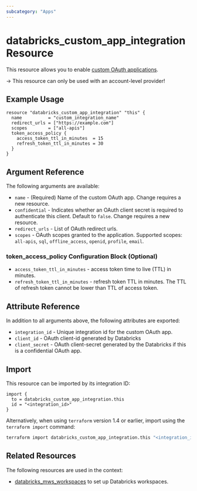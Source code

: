 ```yaml
---
subcategory: "Apps"
---
```

# databricks_custom_app_integration Resource

This resource allows you to enable [custom OAuth applications](https://docs.databricks.com/en/integrations/enable-disable-oauth.html#enable-custom-oauth-applications-using-the-databricks-ui).

-> This resource can only be used with an account-level provider!

## Example Usage

```hcl
resource "databricks_custom_app_integration" "this" {
  name          = "custom_integration_name"
  redirect_urls = ["https://example.com"]
  scopes        = ["all-apis"]
  token_access_policy {
    access_token_ttl_in_minutes  = 15
    refresh_token_ttl_in_minutes = 30
  }
}
```

## Argument Reference

The following arguments are available:

* `name` - (Required) Name of the custom OAuth app. Change requires a new resource.
* `confidential` - Indicates whether an OAuth client secret is required to authenticate this client. Default to `false`. Change requires a new resource.
* `redirect_urls` - List of OAuth redirect urls.
* `scopes` - OAuth scopes granted to the application. Supported scopes: `all-apis`, `sql`, `offline_access`, `openid`, `profile`, `email`.

### token_access_policy Configuration Block (Optional)

* `access_token_ttl_in_minutes` - access token time to live (TTL) in minutes.
* `refresh_token_ttl_in_minutes` - refresh token TTL in minutes. The TTL of refresh token cannot be lower than TTL of access token.

## Attribute Reference

In addition to all arguments above, the following attributes are exported:

* `integration_id` - Unique integration id for the custom OAuth app.
* `client_id` - OAuth client-id generated by Databricks
* `client_secret` - OAuth client-secret generated by the Databricks if this is a confidential OAuth app.

## Import

This resource can be imported by its integration ID:

```hcl
import {
  to = databricks_custom_app_integration.this
  id = "<integration_id>"
}
```

Alternatively, when using `terraform` version 1.4 or earlier, import using the `terraform import` command:

```bash
terraform import databricks_custom_app_integration.this "<integration_id>"
```

## Related Resources

The following resources are used in the context:

* [databricks_mws_workspaces](mws_workspaces.md) to set up Databricks workspaces.
